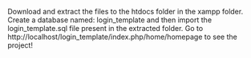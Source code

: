 Download and extract the files to the htdocs folder in the xampp folder.
Create a database named: login_template and then import the login_template.sql file present in the extracted folder.
Go to http://localhost/login_template/index.php/home/homepage to see the project!
